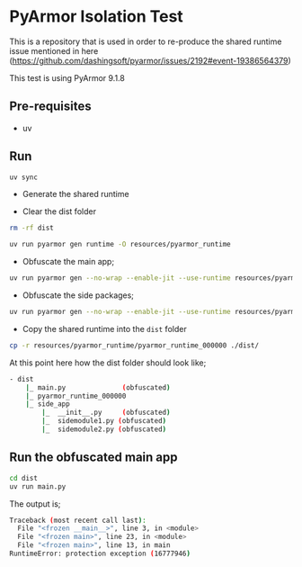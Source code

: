 # PyArmor Isolation Test

This is a repository that is used in order to re-produce the shared runtime issue mentioned in here (https://github.com/dashingsoft/pyarmor/issues/2192#event-19386564379)

This test is using PyArmor 9.1.8


## Pre-requisites

* uv

## Run


```bash
uv sync
```

* Generate the shared runtime

* Clear the dist folder
```bash
rm -rf dist
```

```bash
uv run pyarmor gen runtime -O resources/pyarmor_runtime
```

* Obfuscate the main app;

```bash
uv run pyarmor gen --no-wrap --enable-jit --use-runtime resources/pyarmor_runtime -r main_app/main.py
```

* Obfuscate the side packages;

```bash
uv run pyarmor gen --no-wrap --enable-jit --use-runtime resources/pyarmor_runtime -r side_app
```

* Copy the shared runtime into the `dist` folder

```bash
cp -r resources/pyarmor_runtime/pyarmor_runtime_000000 ./dist/
```

At this point here how the dist folder should look like;

```bash
- dist
    |_ main.py              (obfuscated)
    |_ pyarmor_runtime_000000
    |_ side_app
        |_  __init__.py     (obfuscated)
        |_  sidemodule1.py (obfuscated)
        |_  sidemodule2.py (obfuscated)
```


## Run the obfuscated main app

```bash
cd dist
uv run main.py
```

The output is;

```bash
Traceback (most recent call last):
  File "<frozen __main__>", line 3, in <module>
  File "<frozen main>", line 23, in <module>
  File "<frozen main>", line 13, in main
RuntimeError: protection exception (16777946)
```
